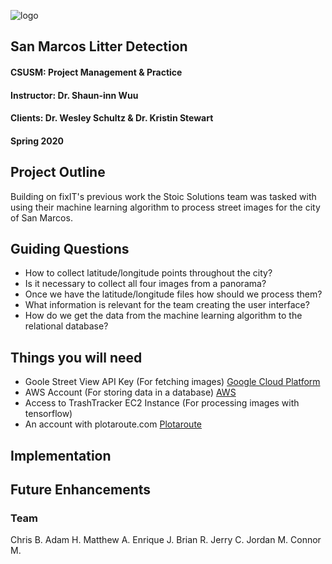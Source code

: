 ![logo](https://github.com/mower003/cis490_2020_project/blob/master/img/StoicSolutionsTextAboveLogoSmall.png) 

## San Marcos Litter Detection
#### CSUSM: Project Management & Practice
#### Instructor: Dr. Shaun-inn Wuu
#### Clients: Dr. Wesley Schultz & Dr. Kristin Stewart
#### Spring 2020 

## Project Outline
Building on fixIT's previous work the Stoic Solutions team was tasked with using their machine learning algorithm to process street images for the city of San Marcos.

## Guiding Questions

* How to collect latitude/longitude points throughout the city?
* Is it necessary to collect all four images from a panorama?
* Once we have the latitude/longitude files how should we process them?
* What information is relevant for the team creating the user interface?
* How do we get the data from the machine learning algorithm to the relational database?

## Things you will need
* Goole Street View API Key (For fetching images) [Google Cloud Platform](https://cloud.google.com/)
* AWS Account (For storing data in a database) [AWS](https://aws.amazon.com/)
* Access to TrashTracker EC2 Instance (For processing images with tensorflow)
* An account with plotaroute.com [Plotaroute](https://www.plotaroute.com/routeplanner)

## Implementation

## Future Enhancements

### Team
Chris B.
Adam H.
Matthew A.
Enrique J.
Brian R.
Jerry C.
Jordan M.
Connor M.
